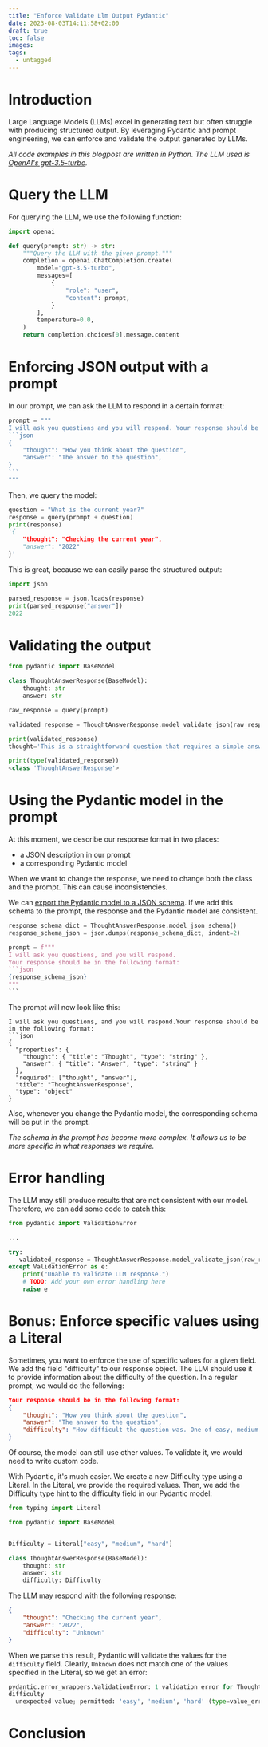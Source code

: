 ```yaml
---
title: "Enforce Validate Llm Output Pydantic"
date: 2023-08-03T14:11:58+02:00
draft: true
toc: false
images:
tags:
  - untagged
---
```


 # Introduction
Large Language Models (LLMs) excel in generating text but often struggle with producing structured output. By leveraging Pydantic and prompt engineering, we can enforce and validate the output generated by LLMs.

*All code examples in this blogpost are written in Python. The LLM used is  [OpenAI's gpt-3.5-turbo](https://platform.openai.com/docs/guides/gpt).*

# Query the LLM
For querying the LLM, we use the following function:
```python
import openai

def query(prompt: str) -> str:
	"""Query the LLM with the given prompt."""
	completion = openai.ChatCompletion.create(
		model="gpt-3.5-turbo",
		messages=[
			{
				"role": "user",
				"content": prompt,
			}
		],
		temperature=0.0,
	)
	return completion.choices[0].message.content
```
# Enforcing JSON output with a prompt
In our prompt, we can ask the LLM to respond in a certain format:
````python
prompt = """
I will ask you questions and you will respond. Your response should be in the following format:
```json
{
    "thought": "How you think about the question",
    "answer": "The answer to the question",
}
```
"""
````

Then, we query the model:
```python
question = "What is the current year?"
response = query(prompt + question)
print(response)
'{
	"thought": "Checking the current year",  
	"answer": "2022"
}'
```

This is great, because we can easily parse the structured output:
```python
import json

parsed_response = json.loads(response)
print(parsed_response["answer"])
2022
```
# Validating the output

```python
from pydantic import BaseModel

class ThoughtAnswerResponse(BaseModel):
    thought: str
    answer: str

raw_response = query(prompt)

validated_response = ThoughtAnswerResponse.model_validate_json(raw_response)  # When you are using pydantic<2.0, use parse_raw instead of model_validate_json

print(validated_response)
thought='This is a straightforward question that requires a simple answer.' answer='2022'

print(type(validated_response))
<class 'ThoughtAnswerResponse'>
```
# Using the Pydantic model in the prompt
At this moment, we describe our response format in two places:
- a JSON description in our prompt
- a corresponding Pydantic model

When we want to change the response, we need to change both the class and the prompt. This can cause inconsistencies.

We can [export the Pydantic model to a JSON schema](https://docs.pydantic.dev/latest/usage/json_schema/). If we add this schema to the prompt, the response and the Pydantic model are consistent.

````python
response_schema_dict = ThoughtAnswerResponse.model_json_schema()
response_schema_json = json.dumps(response_schema_dict, indent=2)

prompt = f"""
I will ask you questions, and you will respond.
Your response should be in the following format:
```json
{response_schema_json}
"""
```
````

The prompt will now look like this:
```
I will ask you questions, and you will respond.Your response should be in the following format: 
```json
{
  "properties": {
    "thought": { "title": "Thought", "type": "string" },
    "answer": { "title": "Answer", "type": "string" }
  },
  "required": ["thought", "answer"],
  "title": "ThoughtAnswerResponse",
  "type": "object"
}
```

Also, whenever you change the Pydantic model, the corresponding schema will be put in the prompt.

*The schema in the prompt has become more complex. It allows us to be more specific in what responses we require.*

# Error handling
The LLM may still produce results that are not consistent with our model. Therefore, we can add some code to catch this:
```python
from pydantic import ValidationError

...

try:
   validated_response = ThoughtAnswerResponse.model_validate_json(raw_response)
except ValidationError as e:
    print("Unable to validate LLM response.")
    # TODO: Add your own error handling here
	raise e
```
# Bonus: Enforce specific values using a Literal
Sometimes, you want to enforce the use of specific values for a given field. We add the field "difficulty" to our response object. The LLM should use it to provide information about the difficulty of the question. In a regular prompt, we would do the following:
```json
Your response should be in the following format:
{
    "thought": "How you think about the question",
    "answer": "The answer to the question",
    "difficulty": "How difficult the question was. One of easy, medium or hard"
}
```

Of course, the model can still use other values. To validate it, we would need to write custom code.

With Pydantic, it's much easier. We create a new Difficulty type using a Literal. In the Literal, we provide the required values. Then, we add the Difficulty type hint to the difficulty field in our Pydantic model:
```python
from typing import Literal

from pydantic import BaseModel


Difficulty = Literal["easy", "medium", "hard"]

class ThoughtAnswerResponse(BaseModel):
    thought: str
    answer: str
    difficulty: Difficulty
```

The LLM may respond with the following response:
```json
{
	"thought": "Checking the current year",  
	"answer": "2022",
	"difficulty": "Unknown"
}
```

When we parse this result, Pydantic will validate the values for the `difficulty` field. Clearly, `Unknown` does not match one of the values specified in the Literal, so we get an error:
```python
pydantic.error_wrappers.ValidationError: 1 validation error for ThoughtAnswerResponse
difficulty
  unexpected value; permitted: 'easy', 'medium', 'hard' (type=value_error.const; given=Unknown; permitted=('easy', 'medium', 'hard'))
```

# Conclusion
<TODO>